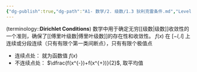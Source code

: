 ```yaml
---
{"dg-publish":true,"dg-path":"A1- 数学/2. 级数/1.3 狄利克雷条件.md","Level":2,"permalink":"/A1- 数学/2. 级数/1.3 狄利克雷条件/","dgPassFrontmatter":true,"noteIcon":"","created":"2024-09-17T14:59:07.775+08:00","updated":"2025-04-14T18:25:19.672+08:00"}
---
```


(terminology::**Dirichlet  Conditions**)
数学中用于确定无穷[[级数\|级数]]收敛性的一个准则，确保了[[傅里叶级数\|傅里叶级数]]的存在性和收敛性。
$f(x)$ 在 $[-l,l]$ 上连续或分段连续（只有有限个第一类间断点），只有有限个极值点
- 连续点处： 就为函数值 $f(x)$
- 不连续点处： $\dfrac{f(x^{-})+f(x^{+})}{2}$, 取平均值


